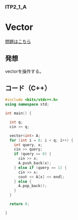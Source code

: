 ### ITP2_1_A

# Vector

  [問題はこちら](https://onlinejudge.u-aizu.ac.jp/courses/lesson/8/ITP2/1/ITP2_1_A)


## 発想

  vectorを操作する。


## コード（C++）

```cpp
#include <bits/stdc++.h>
using namespace std;

int main() {

  int q;
  cin >> q;

  vector<int> A;
  for (int i = 0; i < q; i++) {
    int query, x;
    cin >> query;
    if (query == 0) {
      cin >> x;
      A.push_back(x);
    } else if (query == 1) {
      cin >> x;
      cout << A[x] << endl;
    } else {
      A.pop_back();
    }
  }

  return 0;

}
```
